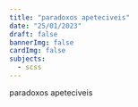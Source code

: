 ```yaml
---
title: "paradoxos apeteciveis"
date: "25/01/2023"
draft: false
bannerImg: false
cardImg: false
subjects:
  - scss
---
```


paradoxos apeteciveis
